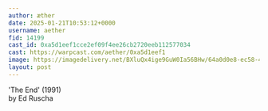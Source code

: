 ```yaml
---
author: æther
date: 2025-01-21T10:53:12+0000
username: aether
fid: 14199
cast_id: 0xa5d1eef1cce2ef09f4ee26cb2720eeb112577034
cast: https://warpcast.com/aether/0xa5d1eef1
image: https://imagedelivery.net/BXluQx4ige9GuW0Ia56BHw/64a0d0e8-ec58-4503-bcc6-c1e85dc24800/original
layout: post
---
```

'The End' (1991)   
by Ed Ruscha  

<img src='https://imagedelivery.net/BXluQx4ige9GuW0Ia56BHw/64a0d0e8-ec58-4503-bcc6-c1e85dc24800/original' alt='' referrerpolicy='no-referrer'/>